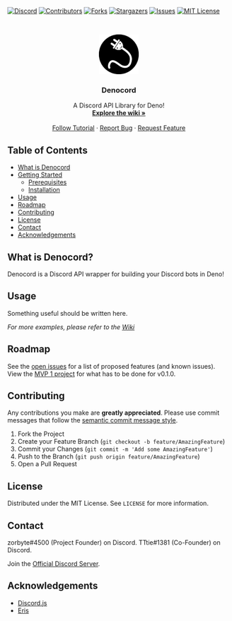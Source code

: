 <!-- CHECK OUT THE ORIGINAL TEMPLATE HERE: https://github.com/othneildrew/Best-README-Template -->

<!-- PROJECT SHIELDS -->
<!--
*** I'm using markdown "reference style" links for readability.
*** Reference links are enclosed in brackets [ ] instead of parentheses ( ).
*** See the bottom of this document for the declaration of the reference variables
*** for contributors-url, forks-url, etc. This is an optional, concise syntax you may use.
*** https://www.markdownguide.org/basic-syntax/#reference-style-links
-->
[![Discord][discord-shield]][discord-url]
[![Contributors][contributors-shield]][contributors-url]
[![Forks][forks-shield]][forks-url]
[![Stargazers][stars-shield]][stars-url]
[![Issues][issues-shield]][issues-url]
[![MIT License][license-shield]][license-url]



<!-- PROJECT LOGO -->
<br />
<p align="center">
  <a href="https://github.com/zorbyte/Denocord">
    <img src="assets/Denocord_circle.png" alt="Logo" width="90" height="90">
  </a>

  <h3 align="center">Denocord</h3>

  <p align="center">
    A Discord API Library for Deno!
    <br />
    <a href="https://github.com/zorbyte/Denocord/wiki"><strong>Explore the wiki »</strong></a>
    <br />
    <br />
    <a href="https://github.com/zorbyte/Denocord/wiki">Follow Tutorial</a>
    ·
    <a href="https://github.com/zorbyte/Denocord/issues">Report Bug</a>
    ·
    <a href="https://github.com/zorbyte/Denocord/issues">Request Feature</a>
  </p>
</p>



<!-- TABLE OF CONTENTS -->
## Table of Contents

* [What is Denocord](#what-is-Denocord)
* [Getting Started](#getting-started)
  * [Prerequisites](#prerequisites)
  * [Installation](#installation)
* [Usage](#usage)
* [Roadmap](#roadmap)
* [Contributing](#contributing)
* [License](#license)
* [Contact](#contact)
* [Acknowledgements](#acknowledgements)



<!-- ABOUT THE PROJECT -->
## What is Denocord?

Denocord is a Discord API wrapper for building your Discord bots in Deno!


<!-- GETTING STARTED -->
<!-- ## Getting Started
<--
This is an example of how you may give instructions on setting up your project locally.
To get a local copy up and running follow these simple example steps.
-->
<!--### Prerequisites

This is an example of how to list things you need to use the software and how to install them.
* npm
```sh
npm install npm@latest -g
```-->

<!--### Installation

1. Get a free API Key at [https://example.com](https://example.com)
2. Clone the repo
```sh
git clone https:://github.com/your_username_/Project-Name.git
```
3. Install NPM packages
```sh
npm install
```
4. Enter your API in `config.js`
```JS
const API_KEY = 'ENTER YOUR API';
```-->



<!-- USAGE EXAMPLES -->
## Usage

Something useful should be written here.

_For more examples, please refer to the [Wiki][wiki-url]_



<!-- ROADMAP -->
## Roadmap

See the [open issues][issues-url] for a list of proposed features (and known issues).
View the [MVP 1 project](https://github.com/zorbyte/Dencord/projects/1) for what has to be done for v0.1.0.



<!-- CONTRIBUTING -->
## Contributing

Any contributions you make are **greatly appreciated**. Please use commit messages that follow the [semantic commit message style](https://seesparkbox.com/foundry/semantic_commit_messages).

1. Fork the Project
2. Create your Feature Branch (`git checkout -b feature/AmazingFeature`)
3. Commit your Changes (`git commit -m 'Add some AmazingFeature'`)
4. Push to the Branch (`git push origin feature/AmazingFeature`)
5. Open a Pull Request



<!-- LICENSE -->
## License

Distributed under the MIT License. See `LICENSE` for more information.



<!-- CONTACT -->
## Contact

zorbyte#4500 (Project Founder) on Discord.
TTtie#1381 (Co-Founder) on Discord.

Join the [Official Discord Server][discord-url].

<!-- ACKNOWLEDGEMENTS -->
## Acknowledgements
* [Discord.js](https://discord.js.org)
* [Eris](https://github.com/abalabahaha/eris)





<!-- MARKDOWN LINKS & IMAGES -->
<!-- https://www.markdownguide.org/basic-syntax/#reference-style-links -->
[contributors-shield]: https://img.shields.io/github/contributors/zorbyte/Denocord.svg?style=flat
[contributors-url]: https://github.com/zorbyte/Denocord/graphs/contributors
[forks-shield]: https://img.shields.io/github/forks/zorbyte/Denocord.svg?style=flat
[forks-url]: https://github.com/zorbyte/Denocord/network/members
[stars-shield]: https://img.shields.io/github/stars/zorbyte/Denocord.svg?style=flat
[stars-url]: https://github.com/zorbyte/Denocord/stargazers
[issues-shield]: https://img.shields.io/github/issues/zorbyte/Denocord.svg?style=flat
[issues-url]: https://github.com/zorbyte/Denocord/issues
[license-shield]: https://img.shields.io/github/license/zorbyte/Denocord.svg?style=flat
[license-url]: https://github.com/zorbyte/Denocord/blob/master/LICENSE
[discord-url]: https://discord.gg/gS757SV
[discord-shield]: https://discordapp.com/api/guilds/616556458946854922/embed.png
[wiki-url]: https://github.com/zorbyte/Denocord/wiki
